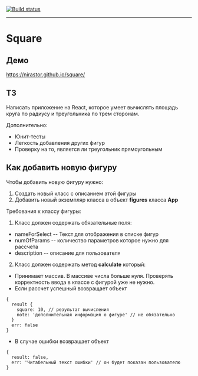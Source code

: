 [![Build status](https://ci.appveyor.com/api/projects/status/7kvaf5fpi9gb8ufd/branch/master?svg=true)](https://ci.appveyor.com/project/nirastor/square/branch/master)
***

# Square

## Демо
https://nirastor.github.io/square/

## ТЗ
Написать приложение на React, которое умеет вычислять площадь круга по радиусу и треугольника по трем сторонам. 

Дополнительно:
* Юнит-тесты
* Легкость добавления других фигур
* Проверку на то, является ли треугольник прямоугольным

## Как добавить новую фигуру
Чтобы добавить новую фигуру нужно:
1. Создать новый класс с описанием этой фигуры
1. Добавить новый экземпляр класса в объект **figures** класса **App**

Требования к классу фигуры:
1. Класс должен содержать обязательные поля:
  * nameForSelect -- Текст для отображения в списке фигур
  * numOfParams -- количество параметров которое нужно для рассчета
  * description -- описание для пользователя
2. Класс должен содержать метод **calculate** который:
  * Принимает массив. В массиве числа больше нуля. Проверять корректность ввода в классе с фигурой уже не нужно. 
  * Если рассчет успешный возвращает объект
  ```
  {
    result {
      square: 10, // результат вычисления
      note: 'дополнительная информация о фигуре' // не обязательно
    }
    err: false
  }
  ```
  * В случае ошибки возвращает объект
  ```
  {
    result: false,
    err: 'Читабельный текст ошибки' // он будет показан пользователю
  }